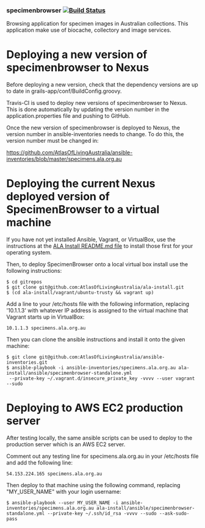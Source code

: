 ### specimenbrowser   [![Build Status](https://travis-ci.com/AtlasOfLivingAustralia/specimenbrowser.svg?branch=master)](https://travis-ci.com/AtlasOfLivingAustralia/specimenbrowser)

Browsing application for specimen images in Australian collections.
This application make use of biocache, collectory and image services.

Deploying a new version of specimenbrowser to Nexus
===================================================

Before deploying a new version, check that the dependency versions are up to date in grails-app/conf/BuildConfig.groovy.

Travis-CI is used to deploy new versions of specimenbrowser to Nexus. This is done automatically by updating the version number in the application.properties file and pushing to GitHub.

Once the new version of specimenbrowser is deployed to Nexus, the version number in ansible-inventories needs to change. To do this, the version number must be changed in: 

https://github.com/AtlasOfLivingAustralia/ansible-inventories/blob/master/specimens.ala.org.au

Deploying the current Nexus deployed version of SpecimenBrowser to a virtual machine
====================================================================================

If you have not yet installed Ansible, Vagrant, or VirtualBox, use the instructions at the [ALA Install README.md file](https://github.com/AtlasOfLivingAustralia/ala-install/blob/master/README.md) to install those first for your operating system.

Then, to deploy SpecimenBrowser onto a local virtual box install use the following instructions:

```
$ cd gitrepos
$ git clone git@github.com:AtlasOfLivingAustralia/ala-install.git
$ (cd ala-install/vagrant/ubuntu-trusty && vagrant up)
```

Add a line to your /etc/hosts file with the following information, replacing '10.1.1.3' with whatever IP address is assigned to the virtual machine that Vagrant starts up in VirtualBox:

```
10.1.1.3 specimens.ala.org.au
```

Then you can clone the ansible instructions and install it onto the given machine:

```
$ git clone git@github.com:AtlasOfLivingAustralia/ansible-inventories.git
$ ansible-playbook -i ansible-inventories/specimens.ala.org.au ala-install/ansible/specimenbrowser-standalone.yml
 --private-key ~/.vagrant.d/insecure_private_key -vvvv --user vagrant --sudo
```

Deploying to AWS EC2 production server
======================================

After testing locally, the same ansible scripts can be used to deploy to the production server which is an AWS EC2 server.

Comment out any testing line for specimens.ala.org.au in your /etc/hosts file and add the following line:

```
54.153.224.165 specimens.ala.org.au
```

Then deploy to that machine using the following command, replacing "MY_USER_NAME" with your login username:

```
$ ansible-playbook --user MY_USER_NAME -i ansible-inventories/specimens.ala.org.au ala-install/ansible/specimenbrowser-standalone.yml --private-key ~/.ssh/id_rsa -vvvv --sudo --ask-sudo-pass
```

